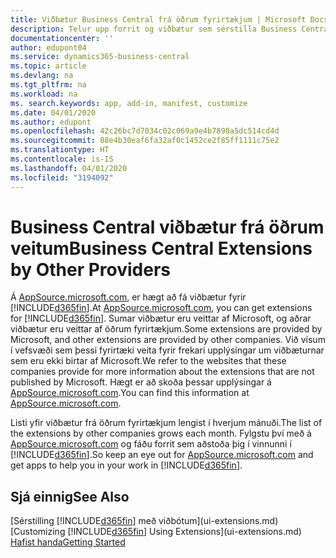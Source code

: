 ```yaml
---
title: Viðbætur Business Central frá öðrum fyrirtækjum | Microsoft Docs
description: Telur upp forrit og viðbætur sem sérstilla Business Central frá öðrum fyritækjum.
documentationcenter: ''
author: edupont04
ms.service: dynamics365-business-central
ms.topic: article
ms.devlang: na
ms.tgt_pltfrm: na
ms.workload: na
ms. search.keywords: app, add-in, manifest, customize
ms.date: 04/01/2020
ms.author: edupont
ms.openlocfilehash: 42c26bc7d7034c02c069a9e4b7890a5dc514cd4d
ms.sourcegitcommit: 88e4b30eaf6fa32af0c1452ce2f85ff1111c75e2
ms.translationtype: HT
ms.contentlocale: is-IS
ms.lasthandoff: 04/01/2020
ms.locfileid: "3194092"
---
```

# <a name="business-central-extensions-by-other-providers"></a><span data-ttu-id="008f0-103">Business Central viðbætur frá öðrum veitum</span><span class="sxs-lookup"><span data-stu-id="008f0-103">Business Central Extensions by Other Providers</span></span>
<span data-ttu-id="008f0-104">Á [AppSource.microsoft.com](https://appsource.microsoft.com/), er hægt að fá viðbætur fyrir [!INCLUDE[d365fin](includes/d365fin_md.md)].</span><span class="sxs-lookup"><span data-stu-id="008f0-104">At [AppSource.microsoft.com](https://appsource.microsoft.com/), you can get extensions for [!INCLUDE[d365fin](includes/d365fin_md.md)].</span></span> <span data-ttu-id="008f0-105">Sumar viðbætur eru veittar af Microsoft, og aðrar viðbætur eru veittar af öðrum fyrirtækjum.</span><span class="sxs-lookup"><span data-stu-id="008f0-105">Some extensions are provided by Microsoft, and other extensions are provided by other companies.</span></span> <span data-ttu-id="008f0-106">Við vísum í vefsvæði sem þessi fyrirtæki veita fyrir frekari upplýsingar um viðbæturnar sem eru ekki birtar af Microsoft.</span><span class="sxs-lookup"><span data-stu-id="008f0-106">We refer to the websites that these companies provide for more information about the extensions that are not published by Microsoft.</span></span> <span data-ttu-id="008f0-107">Hægt er að skoða þessar upplýsingar á [AppSource.microsoft.com](https://appsource.microsoft.com/marketplace/apps?product=dynamics-365%3Bdynamics-365-business-central&page=1).</span><span class="sxs-lookup"><span data-stu-id="008f0-107">You can find this information at [AppSource.microsoft.com](https://appsource.microsoft.com/marketplace/apps?product=dynamics-365%3Bdynamics-365-business-central&page=1).</span></span>  

<span data-ttu-id="008f0-108">Listi yfir viðbætur frá öðrum fyrirtækjum lengist í hverjum mánuði.</span><span class="sxs-lookup"><span data-stu-id="008f0-108">The list of the extensions by other companies grows each month.</span></span> <span data-ttu-id="008f0-109">Fylgstu því með á [AppSource.microsoft.com](https://appsource.microsoft.com/marketplace/apps?product=dynamics-365%3Bdynamics-365-business-central&page=1) og fáðu forrit sem aðstoða þig í vinnunni í [!INCLUDE[d365fin](includes/d365fin_md.md)].</span><span class="sxs-lookup"><span data-stu-id="008f0-109">So keep an eye out for [AppSource.microsoft.com](https://appsource.microsoft.com/marketplace/apps?product=dynamics-365%3Bdynamics-365-business-central&page=1) and get apps to help you in your work in [!INCLUDE[d365fin](includes/d365fin_md.md)].</span></span>  

## <a name="see-also"></a><span data-ttu-id="008f0-110">Sjá einnig</span><span class="sxs-lookup"><span data-stu-id="008f0-110">See Also</span></span>
<span data-ttu-id="008f0-111">[Sérstilling [!INCLUDE[d365fin](includes/d365fin_md.md)] með viðbótum](ui-extensions.md)</span><span class="sxs-lookup"><span data-stu-id="008f0-111">[Customizing [!INCLUDE[d365fin](includes/d365fin_md.md)] Using Extensions](ui-extensions.md)</span></span>  
[<span data-ttu-id="008f0-112">Hafist handa</span><span class="sxs-lookup"><span data-stu-id="008f0-112">Getting Started</span></span>](product-get-started.md)  
